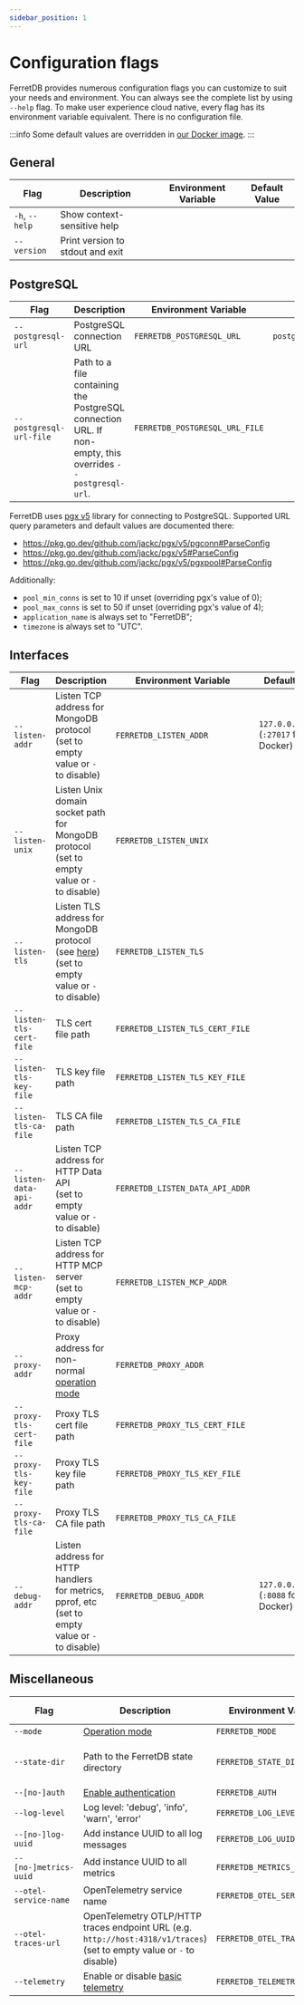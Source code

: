 ```yaml
---
sidebar_position: 1
---
```


# Configuration flags

FerretDB provides numerous configuration flags you can customize to suit your needs and environment.
You can always see the complete list by using `--help` flag.
To make user experience cloud native, every flag has its environment variable equivalent.
There is no configuration file.

:::info
Some default values are overridden in [our Docker image](../installation/ferretdb/docker.md).
:::

<!-- Keep order in sync with the `--help` output -->

## General

| Flag           | Description                      | Environment Variable | Default Value |
| -------------- | -------------------------------- | -------------------- | ------------- |
| `-h`, `--help` | Show context-sensitive help      |                      |               |
| `--version`    | Print version to stdout and exit |                      |               |

## PostgreSQL

| Flag                    | Description                                                                                               | Environment Variable           | Default Value                        |
| ----------------------- | --------------------------------------------------------------------------------------------------------- | ------------------------------ | ------------------------------------ |
| `--postgresql-url`      | PostgreSQL connection URL                                                                                 | `FERRETDB_POSTGRESQL_URL`      | `postgres://127.0.0.1:5432/postgres` |
| `--postgresql-url-file` | Path to a file containing the PostgreSQL connection URL. If non-empty, this overrides `--postgresql-url`. | `FERRETDB_POSTGRESQL_URL_FILE` |                                      |

FerretDB uses [pgx v5](https://github.com/jackc/pgx) library for connecting to PostgreSQL.
Supported URL query parameters and default values are documented there:

- https://pkg.go.dev/github.com/jackc/pgx/v5/pgconn#ParseConfig
- https://pkg.go.dev/github.com/jackc/pgx/v5#ParseConfig
- https://pkg.go.dev/github.com/jackc/pgx/v5/pgxpool#ParseConfig

Additionally:

- `pool_min_conns` is set to 10 if unset (overriding pgx's value of 0);
- `pool_max_conns` is set to 50 if unset (overriding pgx's value of 4);
- `application_name` is always set to "FerretDB";
- `timezone` is always set to "UTC".

## Interfaces

| Flag                     | Description                                                                                                                      | Environment Variable            | Default Value                                |
| ------------------------ | -------------------------------------------------------------------------------------------------------------------------------- | ------------------------------- | -------------------------------------------- |
| `--listen-addr`          | Listen TCP address for MongoDB protocol<br />(set to empty value or `-` to disable)                                              | `FERRETDB_LISTEN_ADDR`          | `127.0.0.1:27017`<br />(`:27017` for Docker) |
| `--listen-unix`          | Listen Unix domain socket path for MongoDB protocol<br />(set to empty value or `-` to disable)                                  | `FERRETDB_LISTEN_UNIX`          |                                              |
| `--listen-tls`           | Listen TLS address for MongoDB protocol (see [here](../security/tls-connections.md))<br />(set to empty value or `-` to disable) | `FERRETDB_LISTEN_TLS`           |                                              |
| `--listen-tls-cert-file` | TLS cert file path                                                                                                               | `FERRETDB_LISTEN_TLS_CERT_FILE` |                                              |
| `--listen-tls-key-file`  | TLS key file path                                                                                                                | `FERRETDB_LISTEN_TLS_KEY_FILE`  |                                              |
| `--listen-tls-ca-file`   | TLS CA file path                                                                                                                 | `FERRETDB_LISTEN_TLS_CA_FILE`   |                                              |
| `--listen-data-api-addr` | Listen TCP address for HTTP Data API<br />(set to empty value or `-` to disable)                                                 | `FERRETDB_LISTEN_DATA_API_ADDR` |                                              |
| `--listen-mcp-addr`      | Listen TCP address for HTTP MCP server<br />(set to empty value or `-` to disable)                                               | `FERRETDB_LISTEN_MCP_ADDR`      |                                              |
| `--proxy-addr`           | Proxy address for non-normal [operation mode](operation-modes.md)                                                                | `FERRETDB_PROXY_ADDR`           |                                              |
| `--proxy-tls-cert-file`  | Proxy TLS cert file path                                                                                                         | `FERRETDB_PROXY_TLS_CERT_FILE`  |                                              |
| `--proxy-tls-key-file`   | Proxy TLS key file path                                                                                                          | `FERRETDB_PROXY_TLS_KEY_FILE`   |                                              |
| `--proxy-tls-ca-file`    | Proxy TLS CA file path                                                                                                           | `FERRETDB_PROXY_TLS_CA_FILE`    |                                              |
| `--debug-addr`           | Listen address for HTTP handlers for metrics, pprof, etc<br />(set to empty value or `-` to disable)                             | `FERRETDB_DEBUG_ADDR`           | `127.0.0.1:8088`<br />(`:8088` for Docker)   |

## Miscellaneous

| Flag                  | Description                                                                                                                 | Environment Variable         | Default Value                  |
| --------------------- | --------------------------------------------------------------------------------------------------------------------------- | ---------------------------- | ------------------------------ |
| `--mode`              | [Operation mode](operation-modes.md)                                                                                        | `FERRETDB_MODE`              | `normal`                       |
| `--state-dir`         | Path to the FerretDB state directory                                                                                        | `FERRETDB_STATE_DIR`         | `.`<br />(`/state` for Docker) |
| `--[no-]auth`         | [Enable authentication](../security/authentication.md)                                                                      | `FERRETDB_AUTH`              | enabled                        |
| `--log-level`         | Log level: 'debug', 'info', 'warn', 'error'                                                                                 | `FERRETDB_LOG_LEVEL`         | `info`                         |
| `--[no-]log-uuid`     | Add instance UUID to all log messages                                                                                       | `FERRETDB_LOG_UUID`          | disabled                       |
| `--[no-]metrics-uuid` | Add instance UUID to all metrics                                                                                            | `FERRETDB_METRICS_UUID`      | disabled                       |
| `--otel-service-name` | OpenTelemetry service name                                                                                                  | `FERRETDB_OTEL_SERVICE_NAME` | `ferretdb`                     |
| `--otel-traces-url`   | OpenTelemetry OTLP/HTTP traces endpoint URL (e.g. `http://host:4318/v1/traces`)<br />(set to empty value or `-` to disable) | `FERRETDB_OTEL_TRACES_URL`   | disabled                       |
| `--telemetry`         | Enable or disable [basic telemetry](telemetry.md)                                                                           | `FERRETDB_TELEMETRY`         | `undecided`                    |

<!-- Do not document `--dev-XXX` flags -->
